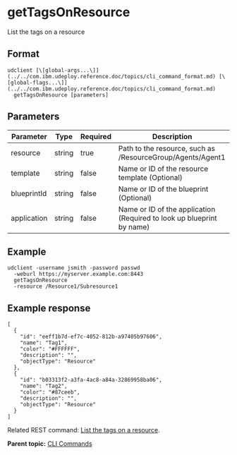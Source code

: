 # getTagsOnResource

List the tags on a resource

## Format

```
udclient [\[global-args...\]](../../com.ibm.udeploy.reference.doc/topics/cli_command_format.md) [\[global-flags...\]](../../com.ibm.udeploy.reference.doc/topics/cli_command_format.md)
  getTagsOnResource [parameters]
```

## Parameters

|Parameter|Type|Required|Description|
|---------|----|--------|-----------|
|resource|string|true|Path to the resource, such as /ResourceGroup/Agents/Agent1|
|template|string|false|Name or ID of the resource template \(Optional\)|
|blueprintId|string|false|Name or ID of the blueprint \(Optional\)|
|application|string|false|Name or ID of the application \(Required to look up blueprint by name\)|

## Example

```
udclient -username jsmith -password passwd 
  -weburl https://myserver.example.com:8443
  getTagsOnResource
  -resource /Resource1/Subresource1
```

## Example response

```
[
  {
    "id": "eeff1b7d-ef7c-4052-812b-a97405b97606",
    "name": "Tag1",
    "color": "#FFFFFF",
    "description": "",
    "objectType": "Resource"
  },
  {
    "id": "b03313f2-a3fa-4ac8-a84a-32869958ba06",
    "name": "Tag2",
    "color": "#87ceeb",
    "description": "",
    "objectType": "Resource"
  }
]
```

Related REST command: [List the tags on a resource](rest_cli_resource_tag_get.md).

**Parent topic:** [CLI Commands](../../com.ibm.udeploy.reference.doc/topics/cli_commands.md)

